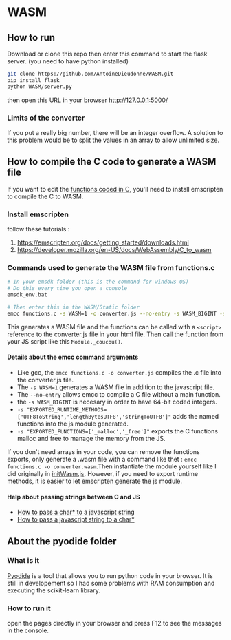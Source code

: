 # WASM


## How to run

Download or clone this repo then enter this command to start the flask server. (you need to have python installed)
```sh
git clone https://github.com/AntoineDieudonne/WASM.git
pip install flask
python WASM/server.py
```
then open this URL in your browser http://127.0.0.1:5000/

### Limits of the converter

If you put a really big number, there will be an integer overflow. A solution to this problem would be to split the values in an array to allow unlimited size.


## How to compile the C code to generate a WASM file

If you want to edit the [functions coded in C](https://github.com/AntoineDieudonne/WASM/blob/main/static/functions.c), you'll need to install emscripten to compile the C to WASM.

### Install emscripten

follow these tutorials : 
1. https://emscripten.org/docs/getting_started/downloads.html
2. https://developer.mozilla.org/en-US/docs/WebAssembly/C_to_wasm

### Commands used to generate the WASM file from functions.c

```sh
# In your emsdk folder (this is the command for windows OS)
# Do this every time you open a console
emsdk_env.bat

# Then enter this in the WASM/Static folder
emcc functions.c -s WASM=1 -o converter.js --no-entry -s WASM_BIGINT -s "EXPORTED_RUNTIME_METHODS=['UTF8ToString','lengthBytesUTF8','stringToUTF8']" -s "EXPORTED_FUNCTIONS=['_malloc','_free']"
```
This generates a WASM file and the functions can be called with a `<script>` reference to the converter.js file in your html file. Then call the function from your JS script like this `Module._coucou()`.

#### Details about the emcc command arguments

- Like gcc, the `emcc functions.c -o converter.js` compiles the .c file into the converter.js file.
- The `-s WASM=1` generates a WASM file in addition to the javascript file.
- The `--no-entry` allows emcc to compile a C file without a main function.
- the `-s WASM_BIGINT` is necesary in order to have 64-bit coded integers.
- `-s "EXPORTED_RUNTIME_METHODS=['UTF8ToString','lengthBytesUTF8','stringToUTF8']"` adds the named functions into the js module generated.
- `-s "EXPORTED_FUNCTIONS=['_malloc','_free']"` exports the C functions malloc and free to manage the memory from the JS.

If you don't need arrays in your code, you can remove the functions exports, only generate a .wasm file with a command like thet : `emcc functions.c -o converter.wasm`.Then instantiate the module yourself like I did originally in [initWasm.js](https://github.com/AntoineDieudonne/WASM/blob/main/static/initWasm.js). However, if you need to export runtime methods, it is easier to let emscripten generate the js module.

#### Help about passing strings between C and JS

- [How to pass a char\* to a javascript string](https://medium.com/@scalevectors/webassembly-c-pointers-strings-7ad50dca2103)
- [How to pass a javascript string to a char\*](https://medium.com/@scalevectors/webassembly-c-pointers-strings-part-3-8e76d604fdfd)


## About the pyodide folder

### What is it

[Pyodide](https://pyodide.org/en/stable/) is a tool that allows you to run python code in your browser. It is still in developement so I had some problems with RAM consumption and executing the scikit-learn library.

### How to run it

open the pages directly in your browser and press F12 to see the messages in the console.
